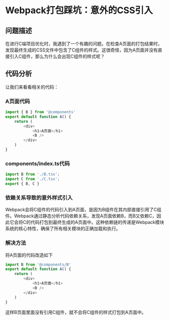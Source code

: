 # Webpack打包踩坑：意外的CSS引入

## 问题描述

在进行C端项目优化时，我遇到了一个有趣的问题。在检查A页面的打包结果时，发现最终生成的CSS文件中包含了C组件的样式。这很奇怪，因为A页面并没有直接引入C组件，那么为什么会出现C组件的样式呢？

## 代码分析

让我们来看看相关的代码：

### A页面代码
```ts
import { B } from '@components'
export default function A() {
    return (
        <div>
            <h1>A页面</h1>
            <B />
        </div>
    )
}
```
### components/index.ts代码
```ts
import B from './B.tsx';
import C from './C.tsx';
export { B, C }
```
### 依赖关系导致的意外样式引入
Webpack会将C组件的代码引入到A页面，是因为B组件在其内部直接引用了C组件。Webpack通过静态分析代码依赖关系，发现A页面依赖B，而B又依赖C，因此它会将C的代码打包到最终生成的A页面中。这种依赖链的传递是Webpack模块系统的核心特性，确保了所有相关模块的正确加载和执行。
### 解决方法
将A页面的代码改造如下
```ts
import B from '@components/B'
export default function A() {
    return (
        <div>
            <h1>A页面</h1>
            <B />
        </div>
    )
}
```
这样B页面里面没有引用C组件，就不会将C组件的样式打包到A页面中。

